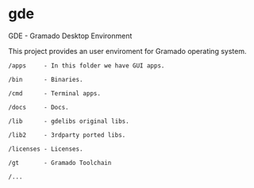 # gde

 GDE - Gramado Desktop Environment
 
 This project provides an user enviroment for Gramado operating system.



    /apps     - In this folder we have GUI apps.
	
	/bin      - Binaries.   
	
	/cmd      - Terminal apps.
	
	/docs     - Docs.
	
	/lib      - gdelibs original libs.
	
	/lib2     - 3rdparty ported libs.
	
	/licenses - Licenses.
	
    /gt       - Gramado Toolchain
	
    /...
